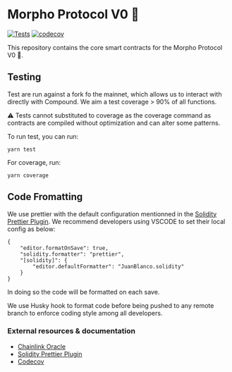 # Morpho Protocol V0 🦋

[![Tests](https://github.com/morpho-protocol/morpho-contracts/actions/workflows/tests.yml/badge.svg?branch=test-rebased)](https://github.com/morpho-protocol/morpho-contracts/actions/workflows/tests.yml)
[![codecov](https://codecov.io/gh/morpho-protocol/morpho-contracts/branch/main/graph/badge.svg?token=ZSX5RRQG36)](https://codecov.io/gh/morpho-protocol/morpho-contracts)

This repository contains the core smart contracts for the Morpho Protocol V0 🦋.

## Testing

Test are run against a fork fo the mainnet, which allows us to interact with directly with Compound.
We aim a test coverage > 90% of all functions.

⚠️ Tests cannot substituted to coverage as the coverage command as contracts are compiled without optimization and can alter some patterns.

To run test, you can run:
```
yarn test
```

For coverage, run:
```
yarn coverage
```

## Code Fromatting

We use prettier with the default configuration mentionned in the [Solidity Prettier Plugin](https://github.com/prettier-solidity/prettier-plugin-solidity).
We recommend developers using VSCODE to set their local config as below:
```
{
	"editor.formatOnSave": true,
	"solidity.formatter": "prettier",
	"[solidity]": {
		"editor.defaultFormatter": "JuanBlanco.solidity"
	}
}
```
In doing so the code will be formatted on each save.

We use Husky hook to format code before being pushed to any remote branch to enforce coding style among all developers.

### External resources & documentation

 - [Chainlink Oracle](https://docs.chain.link/docs/get-the-latest-price/)
 - [Solidity Prettier Plugin](https://github.com/prettier-solidity/prettier-plugin-solidity)
 - [Codecov](https://github.com/codecov/example-node)